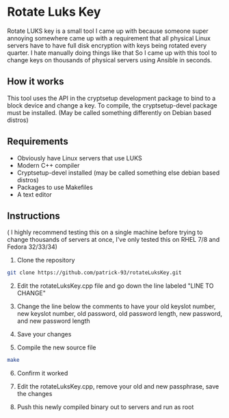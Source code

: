 # Rotate Luks Key

Rotate LUKS key is a small tool I came up with because someone
super annoying somewhere came up with a requirement that all
physical Linux servers have to have full disk encryption with
keys being rotated every quarter. I hate manually doing 
things like that So I came up with this tool to change keys on 
thousands of physical servers using Ansible in seconds.

## How it works
This tool uses the API in the cryptsetup development package to
bind to a block device and change a key. To compile, the 
cryptsetup-devel package must be installed. (May be called 
something differently on Debian based distros)

## Requirements
- Obviously have Linux servers that use LUKS
- Modern C++ compiler
- Cryptsetup-devel installed (may be called something else debian based distros)
- Packages to use Makefiles
- A text editor

## Instructions
( I highly recommend testing this on a single machine before trying
to change thousands of servers at once, I've only tested this on
RHEL 7/8 and Fedora 32/33/34)
1. Clone the repository
```sh
git clone https://github.com/patrick-93/rotateLuksKey.git
```

2. Edit the rotateLuksKey.cpp file and go down the line labeled "LINE TO CHANGE"

3. Change the line below the comments to have your old keyslot 
number, new keyslot number, old password, old password length, 
new password, and new password length

4. Save your changes
5. Compile the new source file
```sh
make
```
6. Confirm it worked

7. Edit the rotateLuksKey.cpp, remove your old and new passphrase, save 
the changes

8. Push this newly compiled binary out to servers and run as root
